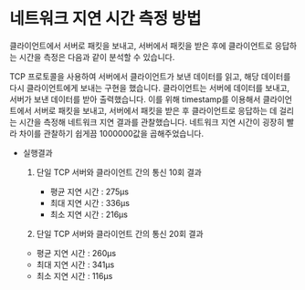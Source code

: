 # 네트워크 지연 시간 측정 방법

클라이언트에서 서버로 패킷을 보내고, 서버에서 패킷을 받은 후에 클라이언트로 응답하는 시간을 측정은 다음과 같이 분석할 수 있습니다.

TCP 프로토콜을 사용하여 서버에서 클라이언트가 보낸 데이터를 읽고, 해당 데이터를 다시 클라이언트에게 보내는 구현을 했습니다. 클라이언트는 서버에 데이터를 보내고, 서버가 보낸 데이터를 받아 출력했습니다. 이를 위해 timestamp를 이용해서 클라이언트에서 서버로 패킷을 보내고, 서버에서 패킷을 받은 후 클라이언트로 응답하는 데 걸리는 시간을 측정해 네트워크 지연 결과를 관찰했습니다. 네트워크 지연 시간이 굉장히 빨라 차이를 관찰하기 쉽게끔 1000000값을 곱해주었습니다.

- 실행결과
    1. 단일 TCP 서버와 클라이언트 간의 통신 10회 결과
        - 평균 지연 시간 : 275μs
        - 최대 지연 시간 : 336μs
        - 최소 지연 시간 : 216μs

    2. 단일 TCP 서버와 클라이언트 간의 통신 20회 결과
    - 평균 지연 시간 : 260μs
    - 최대 지연 시간 : 341μs
    - 최소 지연 시간 : 116μs